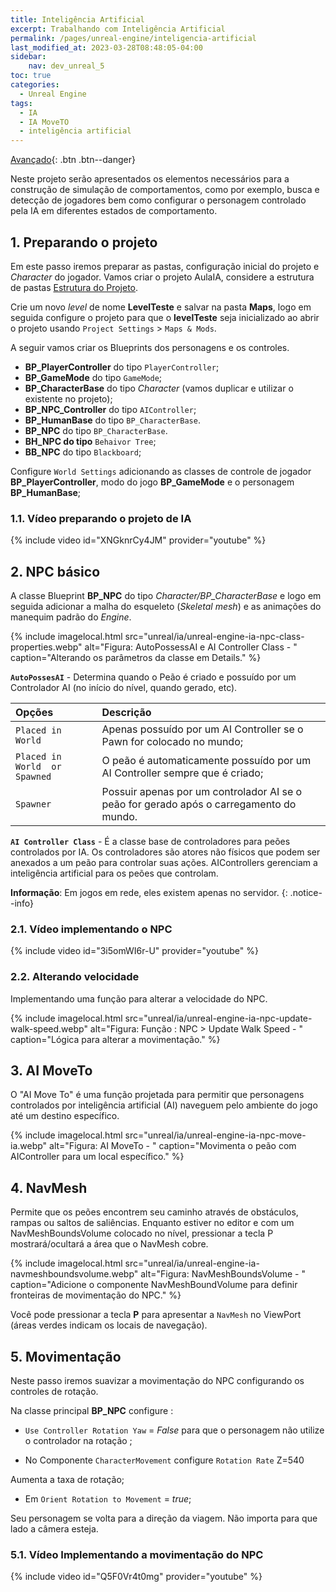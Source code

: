 ```yaml
---
title: Inteligência Artificial
excerpt: Trabalhando com Inteligência Artificial
permalink: /pages/unreal-engine/inteligencia-artificial
last_modified_at: 2023-03-28T08:48:05-04:00
sidebar:
    nav: dev_unreal_5
toc: true 
categories:
  - Unreal Engine
tags:
  - IA
  - IA MoveTO
  - inteligência artificial
---
```


[Avançado](/collection-archive/){: .btn .btn--danger}

Neste projeto serão apresentados os elementos necessários para a construção de simulação de comportamentos, como por exemplo, busca e detecção de jogadores bem como configurar o personagem controlado pela IA em diferentes estados de comportamento.

## 1. Preparando o projeto

Em este passo iremos preparar as pastas, configuração inicial do projeto e *Character* do jogador. Vamos criar o projeto AulaIA, considere a estrutura de pastas [Estrutura do Projeto](/docs/unreal-engine-estrutura-do-projeto).

Crie um novo *level* de nome **LevelTeste** e salvar na pasta **Maps**, logo em seguida configure o projeto para que o **levelTeste** seja inicializado ao abrir o projeto usando `Project Settings` > `Maps & Mods`.

A seguir vamos criar os Blueprints dos personagens e os controles.

- **BP_PlayerController** do tipo `PlayerController`;
- **BP_GameMode** do tipo `GameMode`;
- **BP_CharacterBase** do tipo *Character* (vamos duplicar e utilizar o existente no projeto);  
- **BP_NPC_Controller** do tipo `AIController`;
- **BP_HumanBase** do tipo `BP_CharacterBase`.
- **BP_NPC** do tipo `BP_CharacterBase`.
- **BH_NPC do tipo** `Behaivor Tree`;
- **BB_NPC** do tipo `Blackboard`;  

Configure `World Settings` adicionando as classes de controle de jogador **BP_PlayerController**, modo do jogo **BP_GameMode** e o personagem **BP_HumanBase**;

### 1.1. Vídeo preparando o projeto de IA

{% include video id="XNGknrCy4JM" provider="youtube" %}

## 2. NPC básico

A classe Blueprint **BP_NPC** do tipo *Character/BP_CharacterBase* e logo em seguida adicionar a malha do esqueleto (*Skeletal mesh*) e as animações do manequim padrão do *Engine*.

{% include imagelocal.html
  src="unreal/ia/unreal-engine-ia-npc-class-properties.webp"
  alt="Figura: AutoPossessAI e AI Controller Class - "
  caption="Alterando os parâmetros da classe em Details."
%}

**`AutoPossesAI`** - Determina quando o Peão é criado e possuído por um Controlador AI (no início do nível, quando gerado, etc).

| Opções                        | Descrição                                                                               |
| :---------------------------- | :-------------------------------------------------------------------------------------- |
| `Placed in World`             | Apenas possuído por um AI Controller se o Pawn for colocado no mundo;                   |
| `Placed in World  or Spawned` | O peão é automaticamente possuído por um AI Controller sempre que é criado;             |
| `Spawner`                     | Possuir apenas por um controlador AI se o peão for gerado após o carregamento do mundo. |

**`AI Controller Class`** - É a classe base de controladores para peões controlados por IA. Os controladores são atores não físicos que podem ser anexados a um peão para controlar suas ações. AIControllers gerenciam a inteligência artificial para os peões que controlam.

**Informação**: Em jogos em rede, eles existem apenas no servidor.
{: .notice--info}

### 2.1. Vídeo implementando o NPC

{% include video id="3i5omWI6r-U" provider="youtube" %}

### 2.2. Alterando velocidade

Implementando uma função para alterar a velocidade do NPC.

{% include imagelocal.html
    src="unreal/ia/unreal-engine-ia-npc-update-walk-speed.webp"
    alt="Figura: Função : NPC > Update Walk Speed - "
    caption="Lógica para alterar a movimentação."
%}

## 3. AI MoveTo

O "AI Move To" é uma função projetada para permitir que personagens controlados por inteligência artificial (AI) naveguem pelo ambiente do jogo até um destino específico.

{% include imagelocal.html
  src="unreal/ia/unreal-engine-ia-npc-move-ia.webp"
  alt="Figura: AI MoveTo - "
  caption="Movimenta o peão com AIController para um local específico."
%}

## 4. NavMesh

Permite que os peões encontrem seu caminho através de obstáculos, rampas ou saltos de saliências. Enquanto estiver no editor e com um NavMeshBoundsVolume colocado no nível, pressionar a tecla P mostrará/ocultará a área que o NavMesh cobre.

{% include imagelocal.html
    src="unreal/ia/unreal-engine-ia-navmeshboundsvolume.webp"
    alt="Figura: NavMeshBoundsVolume - "
    caption="Adicione o componente NavMeshBoundVolume para definir fronteiras de movimentação do NPC."
%}

Você pode pressionar a tecla **P** para apresentar a `NavMesh` no ViewPort (áreas verdes indicam os locais de navegação).

## 5. Movimentação

Neste passo iremos suavizar a movimentação do NPC configurando os controles de rotação.

Na classe principal **BP_NPC** configure :

- `Use Controller Rotation Yaw` = *False* para que o personagem não utilize o controlador na rotação ;

- No Componente `CharacterMovement` configure `Rotation Rate` Z=540

Aumenta a taxa de rotação;

- Em `Orient Rotation to Movement` = *true*;  

Seu personagem se volta para a direção da viagem. Não importa para que lado a câmera esteja.

### 5.1. Vídeo Implementando a movimentação do NPC

{% include video id="Q5F0Vr4t0mg" provider="youtube" %}

